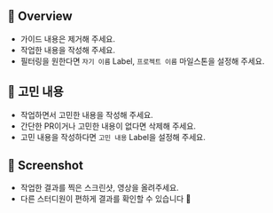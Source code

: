 ## 📓 Overview
- 가이드 내용은 제거해 주세요.
- 작업한 내용을 작성해 주세요.  
- 필터링을 원한다면 `자기 이름` Label, `프로젝트 이름` 마일스톤을 설정해 주세요.

## 🤔 고민 내용
- 작업하면서 고민한 내용을 작성해 주세요.  
- 간단한 PR이거나 고민한 내용이 없다면 삭제해 주세요.
- 고민 내용을 작성하다면 `고민 내용` Label을 설정해 주세요.  

## 📸 Screenshot
- 작업한 결과를 찍은 스크린샷, 영상을 올려주세요.  
- 다른 스터디원이 편하게 결과를 확인할 수 있습니다 🥰
